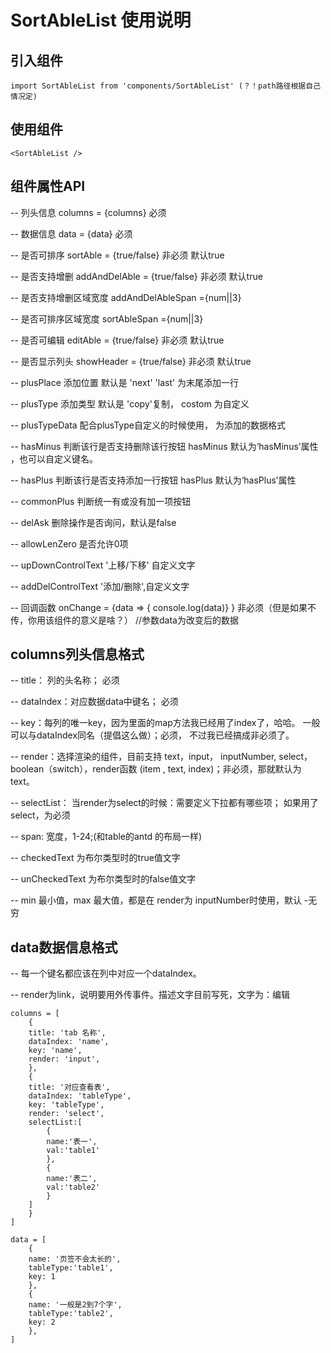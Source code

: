 # SortAbleList 使用说明

## 引入组件 
```
import SortAbleList from 'components/SortAbleList' (？！path路径根据自己情况定)
```

## 使用组件 
```
<SortAbleList />
```

## 组件属性API
-- 列头信息 columns = {columns} 必须

-- 数据信息 data = {data} 必须

-- 是否可排序 sortAble = {true/false} 非必须 默认true

-- 是否支持增删  addAndDelAble = {true/false} 非必须 默认true

-- 是否支持增删区域宽度 addAndDelAbleSpan  ={num||3}

-- 是否可排序区域宽度 sortAbleSpan  ={num||3}

-- 是否可编辑    editAble = {true/false} 非必须 默认true

-- 是否显示列头    showHeader = {true/false} 非必须 默认true

-- plusPlace 添加位置 默认是 'next' 'last' 为末尾添加一行

-- plusType 添加类型  默认是 'copy'复制， costom 为自定义 

-- plusTypeData 配合plusType自定义的时候使用， 为添加的数据格式


-- hasMinus 判断该行是否支持删除该行按钮 hasMinus  默认为‘hasMinus’属性 ，也可以自定义键名。

-- hasPlus 判断该行是否支持添加一行按钮 hasPlus  默认为‘hasPlus’属性

-- commonPlus 判断统一有或没有加一项按钮

-- delAsk  删除操作是否询问，默认是false

-- allowLenZero 是否允许0项

-- upDownControlText  '上移/下移' 自定义文字

-- addDelControlText  '添加/删除',自定义文字

-- 回调函数 onChange = {data => { console.log(data)} } 非必须（但是如果不传，你用该组件的意义是啥？） //参数data为改变后的数据 


## columns列头信息格式
-- title： 列的头名称； 必须

-- dataIndex：对应数据data中键名； 必须

-- key：每列的唯一key，因为里面的map方法我已经用了index了，哈哈。 一般可以与dataIndex同名（提倡这么做）；必须， 不过我已经搞成非必须了。

-- render：选择渲染的组件，目前支持 text，input， inputNumber, select， boolean（switch），render函数 (item , text, index)；非必须，那就默认为text。

-- selectList： 当render为select的时候：需要定义下拉都有哪些项； 如果用了select，为必须

-- span: 宽度，1-24;(和table的antd 的布局一样)

-- checkedText 为布尔类型时的true值文字

-- unCheckedText 为布尔类型时的false值文字

-- min 最小值，max 最大值，都是在 render为 inputNumber时使用，默认 -无穷

## data数据信息格式

-- 每一个键名都应该在列中对应一个dataIndex。

-- render为link，说明要用外传事件。描述文字目前写死，文字为：编辑


```
columns = [
    { 
    title: 'tab 名称', 
    dataIndex: 'name', 
    key: 'name',
    render: 'input',
    },
    { 
    title: '对应查看表', 
    dataIndex: 'tableType', 
    key: 'tableType',
    render: 'select',
    selectList:[
        {
        name:'表一',
        val:'table1'
        },
        {
        name:'表二',
        val:'table2'
        }
    ]
    }
]

data = [
    { 
    name: '页签不会太长的',
    tableType:'table1', 
    key: 1
    },
    { 
    name: '一般是2到7个字',
    tableType:'table2', 
    key: 2
    },
]
```